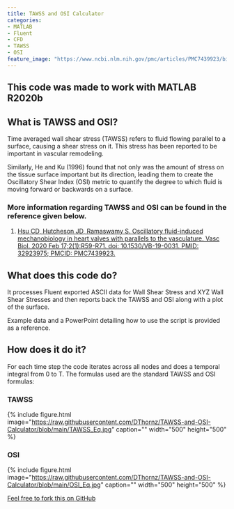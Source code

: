 ```yaml
---
title: TAWSS and OSI Calculator
categories:
- MATLAB
- Fluent
- CFD
- TAWSS
- OSI
feature_image: "https://www.ncbi.nlm.nih.gov/pmc/articles/PMC7439923/bin/VB-19-0031fig5.jpg"
---
```


## This code was made to work with MATLAB R2020b 

## What is TAWSS and OSI?

Time averaged wall shear stress (TAWSS) refers to fluid flowing parallel to a surface, causing a shear stress on it. This stress has been reported to be important in vascular remodeling.

Similarly, He and Ku (1996) found that not only was the amount of stress on the tissue surface important but its direction, leading them to create the Oscillatory Shear Index (OSI) metric to quantify the degree to which fluid is moving forward or backwards on a surface.

### More information regarding TAWSS and OSI can be found in the reference given below.

1. [Hsu CD, Hutcheson JD, Ramaswamy S. Oscillatory fluid-induced mechanobiology in heart valves with parallels to the vasculature. Vasc Biol. 2020 Feb 17;2(1):R59-R71. doi: 10.1530/VB-19-0031. PMID: 32923975; PMCID: PMC7439923.](https://pubmed.ncbi.nlm.nih.gov/32923975/)

## What does this code do?

It processes Fluent exported ASCII data for Wall Shear Stress and XYZ Wall Shear Stresses and then reports back the TAWSS and OSI along with a plot of the surface.

Example data and a PowerPoint detailing how to use the script is provided as a reference.

## How does it do it?

For each time step the code  iterates across all nodes and does a temporal integral from 0 to T. The formulas used are the standard TAWSS and OSI formulas:

### TAWSS
{% include figure.html image="https://raw.githubusercontent.com/DThornz/TAWSS-and-OSI-Calculator/blob/main/TAWSS_Eq.jpg" caption="" width="500" height="500" %}

### OSI
{% include figure.html image="https://raw.githubusercontent.com/DThornz/TAWSS-and-OSI-Calculator/blob/main/OSI_Eq.jpg" caption="" width="500" height="500" %}


[Feel free to fork this on GitHub](https://github.com/DThornz/TAWSS-and-OSI-Calculator/fork)